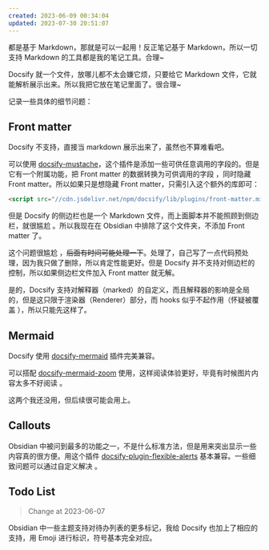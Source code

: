```yaml
---
created: 2023-06-09 00:34:04
updated: 2023-07-30 20:51:07
---
```

都是基于 Markdown，那就是可以一起用！反正笔记基于 Markdown，所以一切支持 Markdown 的工具都是我的笔记工具。合理~

Docsify 就一个文件，放哪儿都不太会嫌它烦，只要给它 Markdown 文件，它就能解析展示出来。所以我把它放在笔记里面了。很合理~

记录一些具体的细节问题：

## Front matter

Docsify 不支持，直接当 markdown 展示出来了，虽然也不算难看吧。

可以使用 [docsify-mustache](https://docsify-mustache.github.io/#/)，这个插件是添加一些可供任意调用的字段的。但是它有一个附属功能，把  Front matter 的数据转换为可供调用的字段 ，同时隐藏 Front matter。所以如果只是想隐藏 Front matter，只需引入这个额外的库即可：

```html
<script src="//cdn.jsdelivr.net/npm/docsify/lib/plugins/front-matter.min.js"></script>
```

但是 Docsify 的侧边栏也是一个 Markdown 文件，而上面脚本并不能照顾到侧边栏，就很尴尬 。所以我现在在 Obsidian 中排除了这个文件夹，不添加 Front matter 了。

这个问题很尴尬 ，~~后面有时间可能处理一下~~。处理了，自己写了一点代码预处理，因为我只做了删除，所以肯定性能更好。但是 Docsify 并不支持对侧边栏的控制，所以如果侧边栏文件加入 Front matter 就无解。

是的，Docsify 支持对解释器（marked）的自定义，而且解释器的影响是全局的，但是这只限于渲染器（Renderer）部分，而 hooks 似乎不起作用（怀疑被覆盖 ），所以只能先这样了。

## Mermaid

Docsify 使用 [docsify-mermaid](https://github.com/Leward/mermaid-docsify) 插件完美兼容。

可以搭配 [docsify-mermaid-zoom](https://github.com/corentinleberre/docsify-mermaid-zoom) 使用，这样阅读体验更好，毕竟有时候图片内容太多不好阅读 。

这两个我还没用，但后续很可能会用上。

## Callouts

Obsidian 中被问到最多的功能之一，不是什么标准方法，但是用来突出显示一些内容真的很方便。用这个插件 [docsify-plugin-flexible-alerts](https://github.com/fzankl/docsify-plugin-flexible-alerts) 基本兼容。一些细致问题可以通过自定义解决 。

## Todo List

>  Change at 2023-06-07

Obsidian 中一些主题支持对待办列表的更多标记，我给 Docsify 也加上了相应的支持，用 Emoji 进行标识，符号基本完全对应。